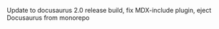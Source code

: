---
---

Update to docusaurus 2.0 release build, fix MDX-include plugin, eject Docusaurus
from monorepo
